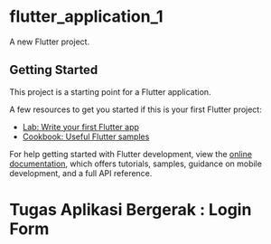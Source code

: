 # flutter_application_1

A new Flutter project.  

## Getting Started

This project is a starting point for a Flutter application.  

A few resources to get you started if this is your first Flutter project:
* [Lab: Write your first Flutter app](https://docs.flutter.dev/get-started/codelab)
* [Cookbook: Useful Flutter samples](https://docs.flutter.dev/cookbook)

For help getting started with Flutter development, view the [online documentation](https://docs.flutter.dev/), which offers tutorials, samples, guidance on mobile development, and a full API reference.
# Tugas Aplikasi Bergerak : Login Form
